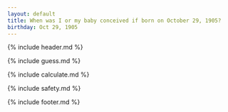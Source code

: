 ```yaml
---
layout: default
title: When was I or my baby conceived if born on October 29, 1905?
birthday: Oct 29, 1905
---
```


{% include header.md %}

{% include guess.md %}

{% include calculate.md %}

{% include safety.md %}

{% include footer.md %}



